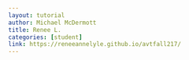 ```yaml
---
layout: tutorial
author: Michael McDermott
title: Renee L.
categories: [student]
link: https://reneeannelyle.github.io/avtfall217/
---
```


